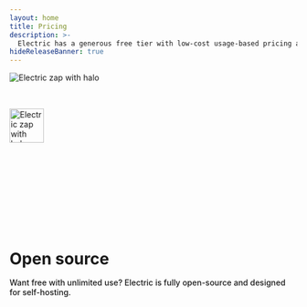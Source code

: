 ```yaml
---
layout: home
title: Pricing
description: >-
  Electric has a generous free tier with low-cost usage-based pricing and additional support for teams that need to ship faster.
hideReleaseBanner: true
---
```


<script setup>
import { onMounted } from 'vue'
import Section from './src/components/home/Section.vue'
import PricingCard from './src/components/pricing/PricingCard.vue'
import { data as pricing } from './data/pricing.data.ts'

onMounted(() => {
  if (typeof window !== 'undefined' && document.querySelector) {
    document.querySelectorAll('.strap-actions a[href^="https://github.com"]').forEach((link) => {
      if (!link.querySelector('.vpi-social-github')) {
        const icon = document.createElement('span')
        icon.classList.add('vpi-social-github')

        link.prepend(icon)
      }
    })
  }
})
</script>

<p class="intro-zap-container hidden-lg">
  <img src="/img/home/zap-with-halo.svg"
      alt="Electric zap with halo"
      class="intro-zap"
  />
</p>
<p class="intro-zap-container block-lg">
  <img src="/img/home/zap-with-halo.svg"
      alt="Electric zap with halo"
      class="intro-zap-sm"
  />
</p>

<Section :actions="[]">
  <template #title>
    Scalable pricing for
    <span class="no-wrap">teams of all sizes</span>
  </template>
  <template #tagline>
    <a href="/product/cloud">Electric Cloud</a> has a generous free tier with scalable,
    <span class="no-wrap">usage-based</span> <span class="no-wrap">pricing-tiers</span> and <span class="no-wrap-lg">additional support to get</span> <span class="no-wrap">teams into</span> <span class="no-wrap">production faster</span>.
  </template>
  <div class="pricing-grid">
    <!-- Main Pricing Tiers -->
    <PricingCard
      v-for="tier in pricing.tiers"
      :key="tier.slug"
      :name="tier.name"
      :price="tier.price"
      :period="tier.period"
      :operations="tier.operations"
      :shapes="tier.shapes"
      :sources="tier.sources"
      :gbProcessed="tier.gbProcessed"
      :featuresLabel="tier.featuresLabel"
      :features="tier.features"
      :contactNote="tier.contactNote"
      :ctaText="tier.ctaText"
      :ctaHref="tier.ctaHref"
      :ctaTheme="tier.ctaTheme"
    />
    <!-- Divider -->
    <div class="pricing-divider"></div>
    <!-- Accelerate Service -->
    <PricingCard
      v-for="service in pricing.services"
      :key="service.slug"
      :name="service.name"
      :price="service.price"
      :period="service.period"
      :proposition="service.proposition"
      :description="service.description"
      :features="service.features"
      :ctaText="service.ctaText"
      :ctaHref="service.ctaHref"
      :ctaTheme="service.ctaTheme"
      priceColor="ddn"
    />
  </div>
</Section>

<Section :actions="[]">
  <template #title>
    Need more?
  </template>
  <template #tagline>
    Higher limits, more support, or bespoke requirements?
  </template>
  <div class="enterprise-card">
    <PricingCard
      name="Enterprise"
      proposition="Custom pricing and enterprise solutions"
      ctaText="Contact sales"
      ctaHref="/about/contact#sales"
      ctaTheme="alt"
      priceColor="ddn"
    >
      <template #description>
        <p>Get in touch if you're looking to deploy Electric at large scale or have specific feature or operational requirements.</p>
        <p>We can offer overage pricing for large workloads and provide custom infrastructure, integration or project solutions.</p>
      </template>
    </PricingCard>
  </div>
</Section>

<div class="open-source-strap">
  <div class="section-head">
    <h1>Open source</h1>
    <p>
      Want free with unlimited use? Electric is fully open-source and designed for self-hosting.
    </p>
  </div>
  <div class="strap-actions">
    <div class="action">
      <VPButton
        href="/docs/guides/deployment"
        text="Self-hosting"
        theme="brand"
      />
    </div>
    <div class="action">
      <VPButton
        href="https://github.com/electric-sql/electric"
        text="GitHub"
        theme="alt"
        target="_blank"
      />
    </div>
  </div>
</div>

<style scoped>
.intro-zap-sm {
  height: 60px;
  margin: 32px auto -12px;
}
@media (max-width: 767px) {
  .intro-zap-sm {
    height: 52px;
  }
}

.pricing-grid {
  margin: 40px 0 40px;
  display: grid;
  grid-template-columns: 1fr 1fr 1fr 2px 1fr;
  gap: 24px;
  align-items: start;
}

.pricing-divider {
  width: 0.5px;
  margin: 8px 0;
  background: rgba(255, 255, 255, 0.1);
  justify-self: center;
  align-self: stretch;
}

/* Responsive Design */
@media (max-width: 1149px) and (min-width: 806px) {
  .pricing-grid {
    grid-template-columns: 1fr 1fr 1fr;
    gap: 24px;
  }

  .pricing-divider {
    display: none;
  }

  .pricing-card:has(.service-content) {
    grid-column: 1 / -1;
  }
}

@media (max-width: 805px) and (min-width: 530px) {
  .pricing-grid {
    grid-template-columns: 1fr 1fr;
    gap: 22px;
  }

  .pricing-divider {
    display: none;
  }
}

@media (max-width: 529px) {
  .pricing-grid {
    grid-template-columns: 1fr;
    gap: 24px;
  }

  .pricing-divider {
    display: none;
  }

  .pricing-card:has(.service-content) {
    grid-column: 1;
    margin-top: 0;
  }
}

/* Enterprise Section */
.enterprise-card {
  margin: 40px 0 0;
}

.enterprise-card :deep(.card-name) {
  margin: 0;
  color: var(--ddn-color);
}

/* Reduce spacing around both sections */
.page-section {
  padding: 10px 0;
}

/* Open Source Strap */
.open-source-strap {
  margin: 15px -400px;
  padding: 80px 400px;
  background: var(--vp-sidebar-bg-color);
}

.open-source-strap .section-head {
  max-width: 725px;
}

.open-source-strap .section-head h1 {
  margin-bottom: 16px;
}

.open-source-strap .section-head p {
  margin: 10px 0 !important;
  color: var(--vp-c-text-2);
  font-weight: 500;
}

.strap-actions {
  margin-top: 24px;
  display: flex;
  justify-content: flex-start;
  gap: 16px;
  flex-wrap: wrap;
}

@media (max-width: 959px) {
  .page-section {
    padding: 5px 0;
  }

  .open-source-strap {
    margin: 7px -24px;
    padding: 60px 24px;
    text-align: center;
  }

  .open-source-strap .section-head {
    text-align: center;
    max-width: 600px;
    margin-left: auto;
    margin-right: auto;
  }

  .strap-actions {
    justify-content: center;
  }
}
</style>
